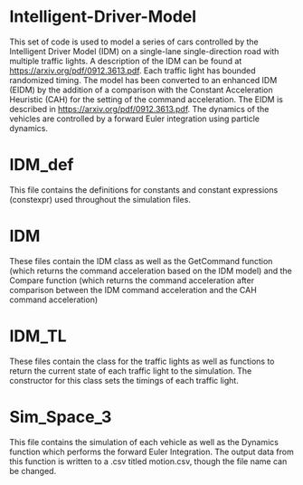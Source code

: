 # Intelligent-Driver-Model
This set of code is used to model a series of cars controlled by the Intelligent Driver Model (IDM) on a single-lane single-direction road with multiple traffic lights. 
A description of the IDM can be found at https://arxiv.org/pdf/0912.3613.pdf. Each traffic light has bounded randomized timing. 
The model has been converted to an enhanced IDM (EIDM) by the addition of a comparison with the Constant Acceleration Heuristic (CAH) for the setting of the command acceleration.
The EIDM is described in https://arxiv.org/pdf/0912.3613.pdf. The dynamics of the vehicles are controlled by a forward Euler integration using particle dynamics.

# IDM_def
This file contains the definitions for constants and constant expressions (constexpr) used throughout the simulation files.

# IDM
These files contain the IDM class as well as the GetCommand function (which returns the command acceleration based on the IDM model) and the Compare function 
(which returns the command acceleration after comparison between the IDM command acceleration and the CAH command acceleration)

# IDM_TL
These files contain the class for the traffic lights as well as functions to return the current state of each traffic light to the simulation.
The constructor for this class sets the timings of each traffic light.

# Sim_Space_3
This file contains the simulation of each vehicle as well as the Dynamics function which performs the forward Euler Integration.
The output data from this function is written to a .csv titled motion.csv, though the file name can be changed.
